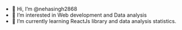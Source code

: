 - 👋 Hi, I’m @nehasingh2868
- 👀 I’m interested in Web development and Data analysis
- 🌱 I’m currently learning ReactJs library and data analysis statistics.

<!---
nehasingh2868/nehasingh2868 is a ✨ special ✨ repository because its `README.md` (this file) appears on your GitHub profile.
You can click the Preview link to take a look at your changes.
--->
